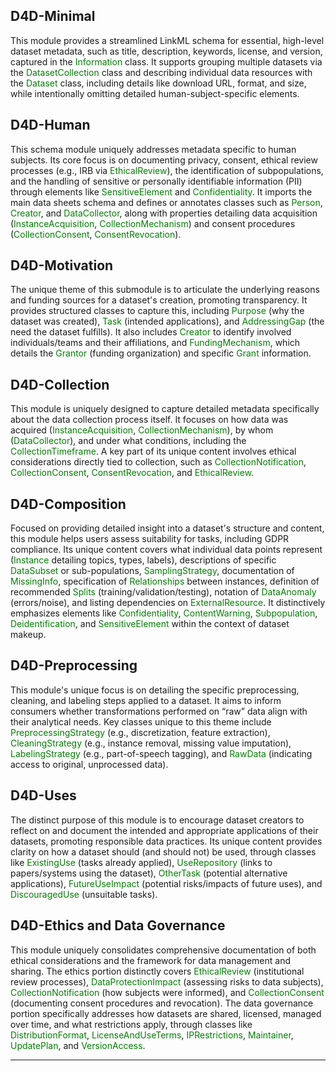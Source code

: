 ## D4D-Minimal

This module provides a streamlined LinkML schema for essential, high-level dataset metadata, such as title, description, keywords, license, and version, captured in the <span style="color:green;">Information</span> class. It supports grouping multiple datasets via the <span style="color:green;">DatasetCollection</span> class and describing individual data resources with the <span style="color:green;">Dataset</span> class, including details like download URL, format, and size, while intentionally omitting detailed human-subject-specific elements.

## D4D-Human

This schema module uniquely addresses metadata specific to human subjects. Its core focus is on documenting privacy, consent, ethical review processes (e.g., IRB via <span style="color:green;">EthicalReview</span>), the identification of subpopulations, and the handling of sensitive or personally identifiable information (PII) through elements like <span style="color:green;">SensitiveElement</span> and <span style="color:green;">Confidentiality</span>. It imports the main data sheets schema and defines or annotates classes such as <span style="color:green;">Person</span>, <span style="color:green;">Creator</span>, and <span style="color:green;">DataCollector</span>, along with properties detailing data acquisition (<span style="color:green;">InstanceAcquisition</span>, <span style="color:green;">CollectionMechanism</span>) and consent procedures (<span style="color:green;">CollectionConsent</span>, <span style="color:green;">ConsentRevocation</span>).

## D4D-Motivation

The unique theme of this submodule is to articulate the underlying reasons and funding sources for a dataset's creation, promoting transparency. It provides structured classes to capture this, including <span style="color:green;">Purpose</span> (why the dataset was created), <span style="color:green;">Task</span> (intended applications), and <span style="color:green;">AddressingGap</span> (the need the dataset fulfills). It also includes <span style="color:green;">Creator</span> to identify involved individuals/teams and their affiliations, and <span style="color:green;">FundingMechanism</span>, which details the <span style="color:green;">Grantor</span> (funding organization) and specific <span style="color:green;">Grant</span> information.

## D4D-Collection

This module is uniquely designed to capture detailed metadata specifically about the data collection process itself. It focuses on how data was acquired (<span style="color:green;">InstanceAcquisition</span>, <span style="color:green;">CollectionMechanism</span>), by whom (<span style="color:green;">DataCollector</span>), and under what conditions, including the <span style="color:green;">CollectionTimeframe</span>. A key part of its unique content involves ethical considerations directly tied to collection, such as <span style="color:green;">CollectionNotification</span>, <span style="color:green;">CollectionConsent</span>, <span style="color:green;">ConsentRevocation</span>, and <span style="color:green;">EthicalReview</span>.

## D4D-Composition

Focused on providing detailed insight into a dataset's structure and content, this module helps users assess suitability for tasks, including GDPR compliance. Its unique content covers what individual data points represent (<span style="color:green;">Instance</span> detailing topics, types, labels), descriptions of specific <span style="color:green;">DataSubset</span> or sub-populations, <span style="color:green;">SamplingStrategy</span>, documentation of <span style="color:green;">MissingInfo</span>, specification of <span style="color:green;">Relationships</span> between instances, definition of recommended <span style="color:green;">Splits</span> (training/validation/testing), notation of <span style="color:green;">DataAnomaly</span> (errors/noise), and listing dependencies on <span style="color:green;">ExternalResource</span>. It distinctively emphasizes elements like <span style="color:green;">Confidentiality</span>, <span style="color:green;">ContentWarning</span>, <span style="color:green;">Subpopulation</span>, <span style="color:green;">Deidentification</span>, and <span style="color:green;">SensitiveElement</span> within the context of dataset makeup.

## D4D-Preprocessing

This module's unique focus is on detailing the specific preprocessing, cleaning, and labeling steps applied to a dataset. It aims to inform consumers whether transformations performed on “raw” data align with their analytical needs. Key classes unique to this theme include <span style="color:green;">PreprocessingStrategy</span> (e.g., discretization, feature extraction), <span style="color:green;">CleaningStrategy</span> (e.g., instance removal, missing value imputation), <span style="color:green;">LabelingStrategy</span> (e.g., part-of-speech tagging), and <span style="color:green;">RawData</span> (indicating access to original, unprocessed data).

## D4D-Uses

The distinct purpose of this module is to encourage dataset creators to reflect on and document the intended and appropriate applications of their datasets, promoting responsible data practices. Its unique content provides clarity on how a dataset should (and should not) be used, through classes like <span style="color:green;">ExistingUse</span> (tasks already applied), <span style="color:green;">UseRepository</span> (links to papers/systems using the dataset), <span style="color:green;">OtherTask</span> (potential alternative applications), <span style="color:green;">FutureUseImpact</span> (potential risks/impacts of future uses), and <span style="color:green;">DiscouragedUse</span> (unsuitable tasks).

## D4D-Ethics and Data Governance

This module uniquely consolidates comprehensive documentation of both ethical considerations and the framework for data management and sharing. The ethics portion distinctly covers <span style="color:green;">EthicalReview</span> (institutional review processes), <span style="color:green;">DataProtectionImpact</span> (assessing risks to data subjects), <span style="color:green;">CollectionNotification</span> (how subjects were informed), and <span style="color:green;">CollectionConsent</span> (documenting consent procedures and revocation). The data governance portion specifically addresses how datasets are shared, licensed, managed over time, and what restrictions apply, through classes like <span style="color:green;">DistributionFormat</span>, <span style="color:green;">LicenseAndUseTerms</span>, <span style="color:green;">IPRestrictions</span>, <span style="color:green;">Maintainer</span>, <span style="color:green;">UpdatePlan</span>, and <span style="color:green;">VersionAccess</span>.
****
